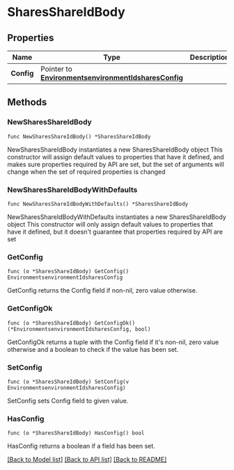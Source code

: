 # SharesShareIdBody

## Properties

Name | Type | Description | Notes
------------ | ------------- | ------------- | -------------
**Config** | Pointer to [**EnvironmentsenvironmentIdsharesConfig**](EnvironmentsenvironmentIdsharesConfig.md) |  | [optional] 

## Methods

### NewSharesShareIdBody

`func NewSharesShareIdBody() *SharesShareIdBody`

NewSharesShareIdBody instantiates a new SharesShareIdBody object
This constructor will assign default values to properties that have it defined,
and makes sure properties required by API are set, but the set of arguments
will change when the set of required properties is changed

### NewSharesShareIdBodyWithDefaults

`func NewSharesShareIdBodyWithDefaults() *SharesShareIdBody`

NewSharesShareIdBodyWithDefaults instantiates a new SharesShareIdBody object
This constructor will only assign default values to properties that have it defined,
but it doesn't guarantee that properties required by API are set

### GetConfig

`func (o *SharesShareIdBody) GetConfig() EnvironmentsenvironmentIdsharesConfig`

GetConfig returns the Config field if non-nil, zero value otherwise.

### GetConfigOk

`func (o *SharesShareIdBody) GetConfigOk() (*EnvironmentsenvironmentIdsharesConfig, bool)`

GetConfigOk returns a tuple with the Config field if it's non-nil, zero value otherwise
and a boolean to check if the value has been set.

### SetConfig

`func (o *SharesShareIdBody) SetConfig(v EnvironmentsenvironmentIdsharesConfig)`

SetConfig sets Config field to given value.

### HasConfig

`func (o *SharesShareIdBody) HasConfig() bool`

HasConfig returns a boolean if a field has been set.


[[Back to Model list]](../README.md#documentation-for-models) [[Back to API list]](../README.md#documentation-for-api-endpoints) [[Back to README]](../README.md)


